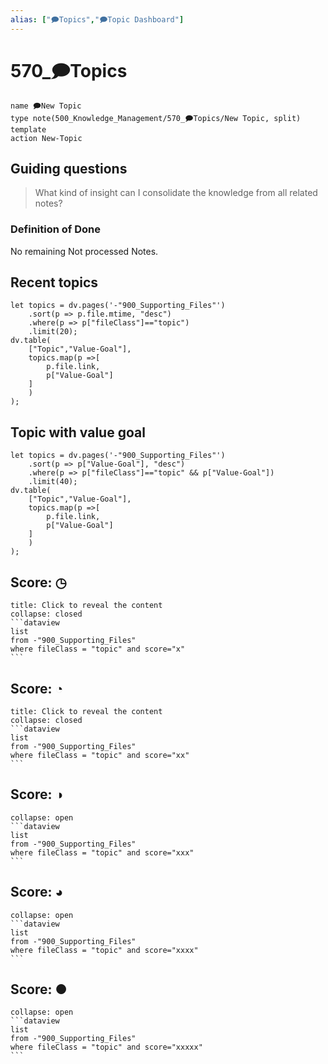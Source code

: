 ```yaml
---
alias: ["🗩Topics","🗩Topic Dashboard"]
---
```


# 570_🗩Topics

```button
name 🗩New Topic
type note(500_Knowledge_Management/570_🗩Topics/New Topic, split) template
action New-Topic
```
## Guiding questions  
> What kind of insight can I consolidate the knowledge from all related notes?
### Definition of Done
No remaining Not processed Notes. 

## Recent topics
~~~dataviewjs
let topics = dv.pages('-"900_Supporting_Files"')
	.sort(p => p.file.mtime, "desc")
	.where(p => p["fileClass"]=="topic")
	.limit(20);
dv.table(
    ["Topic","Value-Goal"],
    topics.map(p =>[
        p.file.link,
        p["Value-Goal"]
    ]
    )
);
~~~
## Topic with value goal
~~~dataviewjs
let topics = dv.pages('-"900_Supporting_Files"')
	.sort(p => p["Value-Goal"], "desc")
	.where(p => p["fileClass"]=="topic" && p["Value-Goal"])
	.limit(40);
dv.table(
    ["Topic","Value-Goal"],
    topics.map(p =>[
        p.file.link,
        p["Value-Goal"]
    ]
    )
);
~~~

## Score: ◷ 
~~~ad-note
title: Click to reveal the content
collapse: closed
```dataview
list 
from -"900_Supporting_Files"
where fileClass = "topic" and score="x" 
```
~~~

## Score: ◔
~~~ad-note
title: Click to reveal the content
collapse: closed
```dataview
list 
from -"900_Supporting_Files"
where fileClass = "topic" and score="xx" 
```
~~~

## Score: ◑ 
~~~ad-note
collapse: open
```dataview
list 
from -"900_Supporting_Files"
where fileClass = "topic" and score="xxx" 
```
~~~

## Score: ◕
~~~ad-note
collapse: open
```dataview
list 
from -"900_Supporting_Files"
where fileClass = "topic" and score="xxxx" 
```
~~~

## Score: ●
~~~ad-note
collapse: open
```dataview
list 
from -"900_Supporting_Files"
where fileClass = "topic" and score="xxxxx" 
```
~~~


